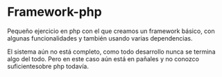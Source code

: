 # Framework-php

Pequeño ejercicio en php con el que creamos un framework básico, con algunas funcionalidades y también usando varias dependencias.

El sistema aún no está completo, como todo desarrollo nunca se termina algo del todo. Pero en este caso aún está en pañales y no conozco suficientesobre php todavía.

